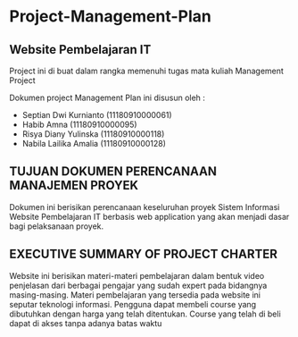 # Project-Management-Plan
## Website Pembelajaran IT

Project ini di buat dalam rangka memenuhi tugas mata kuliah Management Project 

Dokumen project Management Plan ini disusun oleh : 
-	Septian Dwi Kurnianto (11180910000061)
-	Habib Amna 		 (11180910000095)
-	Risya Diany Yulinska	 (11180910000118)
-	Nabila Lailika Amalia	 (11180910000128) 


## TUJUAN DOKUMEN PERENCANAAN MANAJEMEN PROYEK	
Dokumen ini berisikan perencanaan keseluruhan proyek Sistem Informasi Website Pembelajaran IT berbasis web application yang akan menjadi dasar bagi pelaksanaan proyek. 

## EXECUTIVE SUMMARY OF PROJECT CHARTER
Website ini berisikan materi-materi pembelajaran dalam bentuk video penjelasan dari berbagai pengajar yang sudah expert pada bidangnya masing-masing. Materi pembelajaran yang tersedia pada website ini seputar teknologi informasi. Pengguna dapat membeli course yang dibutuhkan dengan harga yang telah ditentukan. Course yang telah di beli dapat di akses tanpa adanya batas waktu


